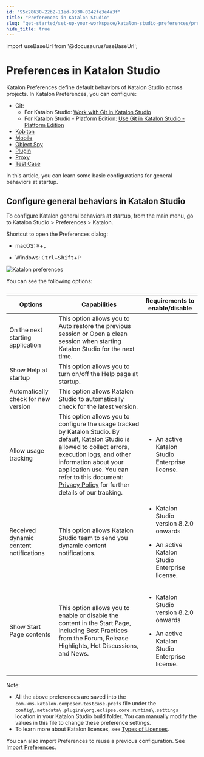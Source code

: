 ```yaml
---
id: "95c28630-22b2-11ed-9930-0242fe3e4a3f"
title: "Preferences in Katalon Studio"
slug: "get-started/set-up-your-workspace/katalon-studio-preferences/preferences-in-katalon-studio"
hide_title: true
---
```

import useBaseUrl from '@docusaurus/useBaseUrl';


# <a id="id" class="anchor_top_offset"/><a id="ariaid-title1" class="anchor_top_offset"/> Preferences in <span xmlns="http://www.w3.org/1999/xhtml" className="ph">Katalon Studio</span> 

<p xmlns="http://www.w3.org/1999/xhtml" className="p"><span className="ph uicontrol">Katalon Preferences</span> define default behaviors of <span className="ph">Katalon Studio</span> across projects. In <span className="ph uicontrol">Katalon Preferences</span>, you can configure:</p> 
<ul xmlns="http://www.w3.org/1999/xhtml" className="ul"><li className="li"> Git:<ul className="ul"><li className="li">For Katalon Studio: <a className="xref" href="/create-tests/manage-projects/project-settings/git-integration/work-with-git-in-katalon-studio">Work with Git in Katalon Studio</a></li><li className="li">For Katalon Studio - Platform Edition: <a className="xref" href="/create-tests/manage-projects/project-settings/git-integration/work-with-git-in-katalon-studio---platform-edition">Use Git in Katalon Studio - Platform Edition</a></li></ul></li><li className="li"><a className="xref" href="#">Kobiton</a></li><li className="li"><a className="xref" href="/get-started/set-up-your-workspace/katalon-studio-preferences/mobile-preferences-in-katalon-studio">Mobile</a></li><li className="li"><a className="xref" href="/get-started/set-up-your-workspace/katalon-studio-preferences/object-spy-preferences-in-katalon-studio">Object Spy</a></li><li className="li"><a className="xref" href="/plugins-and-add-ons/katalon-store/katalon-studio-plugins/using-katalon-store-plugins">Plugin</a></li><li className="li"><a className="xref" href="/get-started/set-up-your-workspace/katalon-studio-preferences/configure-proxy-preferences-in-katalon-studio">Proxy</a></li><li className="li"><a className="xref" href="/get-started/set-up-your-workspace/katalon-studio-preferences/test-case-preferences-in-katalon-studio">Test Case</a></li></ul> 
<p xmlns="http://www.w3.org/1999/xhtml" className="p">In this article, you can learn some basic configurations for general behaviors at startup.</p> 

## <a id="id_1" class="anchor_top_offset"/>Configure general behaviors in <span xmlns="http://www.w3.org/1999/xhtml" className="ph">Katalon Studio</span> 

<p xmlns="http://www.w3.org/1999/xhtml" className="p">To configure Katalon general behaviors at startup, from the main menu, go to <span className="ph uicontrol">Katalon Studio</span> &gt; <span className="ph uicontrol">Preferences</span> &gt; <span className="ph uicontrol">Katalon</span>.</p> 
<p xmlns="http://www.w3.org/1999/xhtml" className="p">Shortcut to open the <span className="ph uicontrol">Preferences</span> dialog:</p> 
<ul xmlns="http://www.w3.org/1999/xhtml" className="ul"><li className="li">     <p className="p"><span className="ph uicontrol">macOS</span>: <kbd className="ph userinput">⌘</kbd>+<kbd className="ph userinput">,</kbd></p>   </li><li className="li">     <p className="p"><span className="ph uicontrol">Windows</span>: <kbd className="ph userinput">Ctrl</kbd>+<kbd className="ph userinput">Shift</kbd>+<kbd className="ph userinput">P</kbd></p>   </li></ul> 
<p xmlns="http://www.w3.org/1999/xhtml" className="p"><img className="image" width={600} src={useBaseUrl("/95c51e40-22b2-11ed-9930-0242fe3e4a3f.png")} alt="Katalon preferences" /> </p> 
<p xmlns="http://www.w3.org/1999/xhtml" className="p">You can see the following options:</p> 
<table xmlns="http://www.w3.org/1999/xhtml" className="table anchor_top_offset" id="id_1__9c284b0b-2f68-4cfb-a79b-17877de201fc"><caption /><colgroup><col /><col /><col /></colgroup><thead className="thead"><tr className><th className="entry anchor_top_offset" id="id_1__9c284b0b-2f68-4cfb-a79b-17877de201fc__entry__1">Options</th><th className="entry anchor_top_offset" id="id_1__9c284b0b-2f68-4cfb-a79b-17877de201fc__entry__2">Capabilities</th><th className="entry anchor_top_offset" id="id_1__9c284b0b-2f68-4cfb-a79b-17877de201fc__entry__3">Requirements to enable/disable</th></tr></thead><tbody className="tbody"><tr className><td className="entry" headers="id_1__9c284b0b-2f68-4cfb-a79b-17877de201fc__entry__1 id_1__9c284b0b-2f68-4cfb-a79b-17877de201fc__entry__2 id_1__9c284b0b-2f68-4cfb-a79b-17877de201fc__entry__3 ">On the next starting application</td><td className="entry" headers="id_1__9c284b0b-2f68-4cfb-a79b-17877de201fc__entry__1 id_1__9c284b0b-2f68-4cfb-a79b-17877de201fc__entry__2 id_1__9c284b0b-2f68-4cfb-a79b-17877de201fc__entry__3 ">This option allows you to <span className="ph uicontrol">Auto restore the previous session</span> or <span className="ph uicontrol">Open a clean session</span> when starting <span className="ph">Katalon Studio</span> for the next time.</td><td className="entry" headers="id_1__9c284b0b-2f68-4cfb-a79b-17877de201fc__entry__1 id_1__9c284b0b-2f68-4cfb-a79b-17877de201fc__entry__2 id_1__9c284b0b-2f68-4cfb-a79b-17877de201fc__entry__3 " /></tr><tr className><td className="entry" headers="id_1__9c284b0b-2f68-4cfb-a79b-17877de201fc__entry__1 id_1__9c284b0b-2f68-4cfb-a79b-17877de201fc__entry__2 id_1__9c284b0b-2f68-4cfb-a79b-17877de201fc__entry__3 ">Show Help at startup</td><td className="entry" headers="id_1__9c284b0b-2f68-4cfb-a79b-17877de201fc__entry__1 id_1__9c284b0b-2f68-4cfb-a79b-17877de201fc__entry__2 id_1__9c284b0b-2f68-4cfb-a79b-17877de201fc__entry__3 ">This option allows you to turn on/off the <span className="ph uicontrol">Help</span> page at startup.</td><td className="entry" headers="id_1__9c284b0b-2f68-4cfb-a79b-17877de201fc__entry__1 id_1__9c284b0b-2f68-4cfb-a79b-17877de201fc__entry__2 id_1__9c284b0b-2f68-4cfb-a79b-17877de201fc__entry__3 " /></tr><tr className><td className="entry" headers="id_1__9c284b0b-2f68-4cfb-a79b-17877de201fc__entry__1 id_1__9c284b0b-2f68-4cfb-a79b-17877de201fc__entry__2 id_1__9c284b0b-2f68-4cfb-a79b-17877de201fc__entry__3 ">Automatically check for new version</td><td className="entry" headers="id_1__9c284b0b-2f68-4cfb-a79b-17877de201fc__entry__1 id_1__9c284b0b-2f68-4cfb-a79b-17877de201fc__entry__2 id_1__9c284b0b-2f68-4cfb-a79b-17877de201fc__entry__3 ">This option allows <span className="ph">Katalon Studio</span> to automatically check for the latest version.</td><td className="entry" headers="id_1__9c284b0b-2f68-4cfb-a79b-17877de201fc__entry__1 id_1__9c284b0b-2f68-4cfb-a79b-17877de201fc__entry__2 id_1__9c284b0b-2f68-4cfb-a79b-17877de201fc__entry__3 " /></tr><tr className><td className="entry" headers="id_1__9c284b0b-2f68-4cfb-a79b-17877de201fc__entry__1 id_1__9c284b0b-2f68-4cfb-a79b-17877de201fc__entry__2 id_1__9c284b0b-2f68-4cfb-a79b-17877de201fc__entry__3 ">Allow usage tracking</td><td className="entry" headers="id_1__9c284b0b-2f68-4cfb-a79b-17877de201fc__entry__1 id_1__9c284b0b-2f68-4cfb-a79b-17877de201fc__entry__2 id_1__9c284b0b-2f68-4cfb-a79b-17877de201fc__entry__3 ">This option allows you to configure the usage tracked by <span className="ph">Katalon Studio</span>. By default, <span className="ph">Katalon Studio</span> is allowed to collect errors, execution logs, and other information about your application use. You can refer to this document: <a className="xref j-external-link" href="https://www.katalon.com/terms/katalon/privacy-policy/" target="_blank">Privacy Policy</a> for further details of our tracking.</td><td className="entry" headers="id_1__9c284b0b-2f68-4cfb-a79b-17877de201fc__entry__1 id_1__9c284b0b-2f68-4cfb-a79b-17877de201fc__entry__2 id_1__9c284b0b-2f68-4cfb-a79b-17877de201fc__entry__3 ">         <ul className="ul"><li className="li">             <p className="p">An active Katalon Studio Enterprise license.</p>           </li></ul>       </td></tr><tr className><td className="entry" headers="id_1__9c284b0b-2f68-4cfb-a79b-17877de201fc__entry__1 id_1__9c284b0b-2f68-4cfb-a79b-17877de201fc__entry__2 id_1__9c284b0b-2f68-4cfb-a79b-17877de201fc__entry__3 ">Received dynamic content notifications</td><td className="entry" headers="id_1__9c284b0b-2f68-4cfb-a79b-17877de201fc__entry__1 id_1__9c284b0b-2f68-4cfb-a79b-17877de201fc__entry__2 id_1__9c284b0b-2f68-4cfb-a79b-17877de201fc__entry__3 ">This option allows <span className="ph">Katalon Studio</span> team to send you dynamic content notifications.</td><td className="entry" headers="id_1__9c284b0b-2f68-4cfb-a79b-17877de201fc__entry__1 id_1__9c284b0b-2f68-4cfb-a79b-17877de201fc__entry__2 id_1__9c284b0b-2f68-4cfb-a79b-17877de201fc__entry__3 ">         <ul className="ul"><li className="li">             <p className="p"><span className="ph">Katalon Studio</span> version 8.2.0 onwards</p>           </li><li className="li">             <p className="p">An active Katalon Studio Enterprise license.</p>           </li></ul>       </td></tr><tr className><td className="entry" headers="id_1__9c284b0b-2f68-4cfb-a79b-17877de201fc__entry__1 id_1__9c284b0b-2f68-4cfb-a79b-17877de201fc__entry__2 id_1__9c284b0b-2f68-4cfb-a79b-17877de201fc__entry__3 ">Show Start Page contents</td><td className="entry" headers="id_1__9c284b0b-2f68-4cfb-a79b-17877de201fc__entry__1 id_1__9c284b0b-2f68-4cfb-a79b-17877de201fc__entry__2 id_1__9c284b0b-2f68-4cfb-a79b-17877de201fc__entry__3 ">This option allows you to enable or disable the content in the Start Page, including Best Practices from the Forum, Release Highlights, Hot Discussions, and News.</td><td className="entry" headers="id_1__9c284b0b-2f68-4cfb-a79b-17877de201fc__entry__1 id_1__9c284b0b-2f68-4cfb-a79b-17877de201fc__entry__2 id_1__9c284b0b-2f68-4cfb-a79b-17877de201fc__entry__3 ">         <ul className="ul"><li className="li">             <p className="p"><span className="ph">Katalon Studio</span> version 8.2.0 onwards</p>           </li><li className="li">             <p className="p">An active Katalon Studio Enterprise license.</p>           </li></ul>       </td></tr></tbody></table> 
<div xmlns="http://www.w3.org/1999/xhtml" className="note note note_note"><span className="note__title">Note:</span> 
  <ul className="ul"><li className="li">All the above preferences are saved into the <code className="ph codeph">com.kms.katalon.composer.testcase.prefs</code> file under the <code className="ph codeph">config\.metadata\.plugins\org.eclipse.core.runtime\.settings</code> location in your Katalon Studio build folder. You can manually modify the values in this file to change these preference settings.</li><li className="li">To learn more about Katalon licenses, see <a className="xref" href="/administer/katalon-studio-enterprise-and-katalon-runtime-engine-license/license-overview">Types of Licenses</a>.</li></ul>
</div>
<p xmlns="http://www.w3.org/1999/xhtml" className="p">You can also import Preferences to reuse a previous configuration. See <a className="xref" href="/get-started/set-up-your-workspace/katalon-studio-preferences/import-preferences-to-katalon-studio">Import Preferences</a>.</p> 

